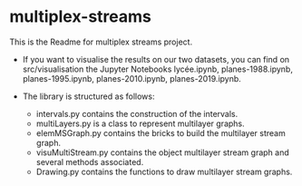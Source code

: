 # multiplex-streams
This is the Readme for multiplex streams project.

- If you want to visualise the results on our two datasets, you can find on src/visualisation the Jupyter Notebooks lycée.ipynb, planes-1988.ipynb, planes-1995.ipynb, planes-2010.ipynb, planes-2019.ipynb.

- The library is structured as follows: 
  - intervals.py contains the construction of the intervals.
  - multiLayers.py is a class to represent multilayer graphs.
  - elemMSGraph.py contains the bricks to build the multilayer stream graph.
  - visuMultiStream.py contains the object multilayer stream graph and several methods associated.
  - Drawing.py contains the functions to draw multilayer stream graphs.
